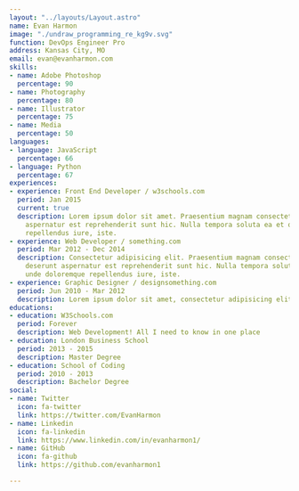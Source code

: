 ```yaml
---
layout: "../layouts/Layout.astro"
name: Evan Harmon
image: "./undraw_programming_re_kg9v.svg"
function: DevOps Engineer Pro
address: Kansas City, MO
email: evan@evanharmon.com
skills:
- name: Adobe Photoshop
  percentage: 90
- name: Photography
  percentage: 80
- name: Illustrator
  percentage: 75
- name: Media
  percentage: 50
languages:
- language: JavaScript
  percentage: 66
- language: Python
  percentage: 67
experiences:
- experience: Front End Developer / w3schools.com
  period: Jan 2015
  current: true
  description: Lorem ipsum dolor sit amet. Praesentium magnam consectetur vel in deserunt
    aspernatur est reprehenderit sunt hic. Nulla tempora soluta ea et odio, unde doloremque
    repellendus iure, iste.
- experience: Web Developer / something.com
  period: Mar 2012 - Dec 2014
  description: Consectetur adipisicing elit. Praesentium magnam consectetur vel in
    deserunt aspernatur est reprehenderit sunt hic. Nulla tempora soluta ea et odio,
    unde doloremque repellendus iure, iste.
- experience: Graphic Designer / designsomething.com
  period: Jun 2010 - Mar 2012
  description: Lorem ipsum dolor sit amet, consectetur adipisicing elit.
educations:
- education: W3Schools.com
  period: Forever
  description: Web Development! All I need to know in one place
- education: London Business School
  period: 2013 - 2015
  description: Master Degree
- education: School of Coding
  period: 2010 - 2013
  description: Bachelor Degree
social:
- name: Twitter
  icon: fa-twitter
  link: https://twitter.com/EvanHarmon
- name: Linkedin
  icon: fa-linkedin
  link: https://www.linkedin.com/in/evanharmon1/
- name: GitHub
  icon: fa-github
  link: https://github.com/evanharmon1

---
```

